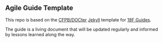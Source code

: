 ## Agile Guide Template

This repo is based on the
[CFPB/DOCter](https://github.com/CFPB/DOCter)
[Jekyll](http://jekyllrb.com/) template for
[18F Guides](http://18f.github.io/guides/).

The guide is a living document that will be updated regularly and informed by lessons learned along the way.

